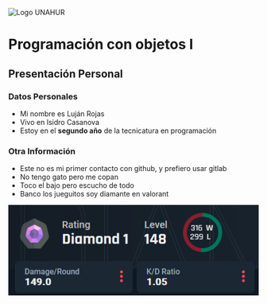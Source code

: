 ![Logo UNAHUR](./UNAHUR.png)

# Programación con objetos I
## Presentación Personal

### Datos Personales
- Mi nombre es Luján Rojas
- Vivo en Isidro Casanova
- Estoy en el **segundo año** de la tecnicatura en programación


### Otra Información
- Este no es mi primer contacto con github, y prefiero usar gitlab
- No tengo gato pero me copan
- Toco el bajo pero escucho de todo
- Banco los jueguitos soy diamante en valorant

![Rango](./tracker.png)
